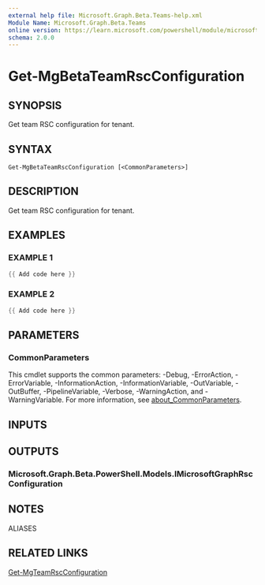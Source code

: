 ```yaml
---
external help file: Microsoft.Graph.Beta.Teams-help.xml
Module Name: Microsoft.Graph.Beta.Teams
online version: https://learn.microsoft.com/powershell/module/microsoft.graph.beta.teams/get-mgbetateamrscconfiguration
schema: 2.0.0
---
```


# Get-MgBetaTeamRscConfiguration

## SYNOPSIS
Get team RSC configuration for tenant.

## SYNTAX

```
Get-MgBetaTeamRscConfiguration [<CommonParameters>]
```

## DESCRIPTION
Get team RSC configuration for tenant.

## EXAMPLES

### EXAMPLE 1
```powershell
{{ Add code here }}
```

### EXAMPLE 2
```powershell
{{ Add code here }}
```

## PARAMETERS

### CommonParameters
This cmdlet supports the common parameters: -Debug, -ErrorAction, -ErrorVariable, -InformationAction, -InformationVariable, -OutVariable, -OutBuffer, -PipelineVariable, -Verbose, -WarningAction, and -WarningVariable. For more information, see [about_CommonParameters](http://go.microsoft.com/fwlink/?LinkID=113216).

## INPUTS

## OUTPUTS

### Microsoft.Graph.Beta.PowerShell.Models.IMicrosoftGraphRscConfiguration
## NOTES

ALIASES

## RELATED LINKS
[Get-MgTeamRscConfiguration](/powershell/module/Microsoft.Graph.Teams/Get-MgTeamRscConfiguration?view=graph-powershell-v1.0)
